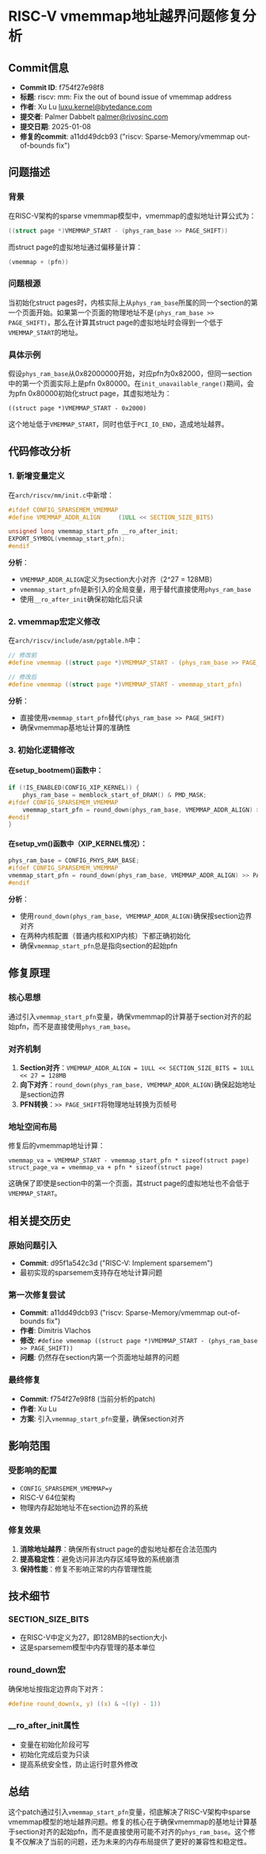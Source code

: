 # RISC-V vmemmap地址越界问题修复分析

## Commit信息
- **Commit ID**: f754f27e98f8
- **标题**: riscv: mm: Fix the out of bound issue of vmemmap address
- **作者**: Xu Lu <luxu.kernel@bytedance.com>
- **提交者**: Palmer Dabbelt <palmer@rivosinc.com>
- **提交日期**: 2025-01-08
- **修复的commit**: a11dd49dcb93 ("riscv: Sparse-Memory/vmemmap out-of-bounds fix")

## 问题描述

### 背景
在RISC-V架构的sparse vmemmap模型中，vmemmap的虚拟地址计算公式为：
```c
((struct page *)VMEMMAP_START - (phys_ram_base >> PAGE_SHIFT))
```

而struct page的虚拟地址通过偏移量计算：
```c
(vmemmap + (pfn))
```

### 问题根源
当初始化struct pages时，内核实际上从`phys_ram_base`所属的同一个section的第一个页面开始。如果第一个页面的物理地址不是`(phys_ram_base >> PAGE_SHIFT)`，那么在计算其struct page的虚拟地址时会得到一个低于`VMEMMAP_START`的地址。

### 具体示例
假设`phys_ram_base`从0x82000000开始，对应pfn为0x82000，但同一section中的第一个页面实际上是pfn 0x80000。在`init_unavailable_range()`期间，会为pfn 0x80000初始化struct page，其虚拟地址为：
```
((struct page *)VMEMMAP_START - 0x2000)
```
这个地址低于`VMEMMAP_START`，同时也低于`PCI_IO_END`，造成地址越界。

## 代码修改分析

### 1. 新增变量定义
在`arch/riscv/mm/init.c`中新增：
```c
#ifdef CONFIG_SPARSEMEM_VMEMMAP
#define VMEMMAP_ADDR_ALIGN     (1ULL << SECTION_SIZE_BITS)

unsigned long vmemmap_start_pfn __ro_after_init;
EXPORT_SYMBOL(vmemmap_start_pfn);
#endif
```

**分析**：
- `VMEMMAP_ADDR_ALIGN`定义为section大小对齐（2^27 = 128MB）
- `vmemmap_start_pfn`是新引入的全局变量，用于替代直接使用`phys_ram_base`
- 使用`__ro_after_init`确保初始化后只读

### 2. vmemmap宏定义修改
在`arch/riscv/include/asm/pgtable.h`中：
```c
// 修改前
#define vmemmap ((struct page *)VMEMMAP_START - (phys_ram_base >> PAGE_SHIFT))

// 修改后  
#define vmemmap ((struct page *)VMEMMAP_START - vmemmap_start_pfn)
```

**分析**：
- 直接使用`vmemmap_start_pfn`替代`(phys_ram_base >> PAGE_SHIFT)`
- 确保vmemmap基地址计算的准确性

### 3. 初始化逻辑修改

#### 在setup_bootmem()函数中：
```c
if (!IS_ENABLED(CONFIG_XIP_KERNEL)) {
    phys_ram_base = memblock_start_of_DRAM() & PMD_MASK;
#ifdef CONFIG_SPARSEMEM_VMEMMAP
    vmemmap_start_pfn = round_down(phys_ram_base, VMEMMAP_ADDR_ALIGN) >> PAGE_SHIFT;
#endif
}
```

#### 在setup_vm()函数中（XIP_KERNEL情况）：
```c
phys_ram_base = CONFIG_PHYS_RAM_BASE;
#ifdef CONFIG_SPARSEMEM_VMEMMAP
vmemmap_start_pfn = round_down(phys_ram_base, VMEMMAP_ADDR_ALIGN) >> PAGE_SHIFT;
#endif
```

**分析**：
- 使用`round_down(phys_ram_base, VMEMMAP_ADDR_ALIGN)`确保按section边界对齐
- 在两种内核配置（普通内核和XIP内核）下都正确初始化
- 确保`vmemmap_start_pfn`总是指向section的起始pfn

## 修复原理

### 核心思想
通过引入`vmemmap_start_pfn`变量，确保vmemmap的计算基于section对齐的起始pfn，而不是直接使用`phys_ram_base`。

### 对齐机制
1. **Section对齐**：`VMEMMAP_ADDR_ALIGN = 1ULL << SECTION_SIZE_BITS = 1ULL << 27 = 128MB`
2. **向下对齐**：`round_down(phys_ram_base, VMEMMAP_ADDR_ALIGN)`确保起始地址是section边界
3. **PFN转换**：`>> PAGE_SHIFT`将物理地址转换为页帧号

### 地址空间布局
修复后的vmemmap地址计算：
```
vmemmap_va = VMEMMAP_START - vmemmap_start_pfn * sizeof(struct page)
struct_page_va = vmemmap_va + pfn * sizeof(struct page)
```

这确保了即使是section中的第一个页面，其struct page的虚拟地址也不会低于`VMEMMAP_START`。

## 相关提交历史

### 原始问题引入
- **Commit**: d95f1a542c3d ("RISC-V: Implement sparsemem")
- 最初实现的sparsemem支持存在地址计算问题

### 第一次修复尝试
- **Commit**: a11dd49dcb93 ("riscv: Sparse-Memory/vmemmap out-of-bounds fix")
- **作者**: Dimitris Vlachos
- **修改**: `#define vmemmap ((struct page *)VMEMMAP_START - (phys_ram_base >> PAGE_SHIFT))`
- **问题**: 仍然存在section内第一个页面地址越界的问题

### 最终修复
- **Commit**: f754f27e98f8 (当前分析的patch)
- **作者**: Xu Lu
- **方案**: 引入`vmemmap_start_pfn`变量，确保section对齐

## 影响范围

### 受影响的配置
- `CONFIG_SPARSEMEM_VMEMMAP=y`
- RISC-V 64位架构
- 物理内存起始地址不在section边界的系统

### 修复效果
1. **消除地址越界**：确保所有struct page的虚拟地址都在合法范围内
2. **提高稳定性**：避免访问非法内存区域导致的系统崩溃
3. **保持性能**：修复不影响正常的内存管理性能

## 技术细节

### SECTION_SIZE_BITS
- 在RISC-V中定义为27，即128MB的section大小
- 这是sparsemem模型中内存管理的基本单位

### round_down宏
确保地址按指定边界向下对齐：
```c
#define round_down(x, y) ((x) & ~((y) - 1))
```

### __ro_after_init属性
- 变量在初始化阶段可写
- 初始化完成后变为只读
- 提高系统安全性，防止运行时意外修改

## 总结

这个patch通过引入`vmemmap_start_pfn`变量，彻底解决了RISC-V架构中sparse vmemmap模型的地址越界问题。修复的核心在于确保vmemmap的基地址计算基于section对齐的起始pfn，而不是直接使用可能不对齐的`phys_ram_base`。这个修复不仅解决了当前的问题，还为未来的内存布局提供了更好的兼容性和稳定性。